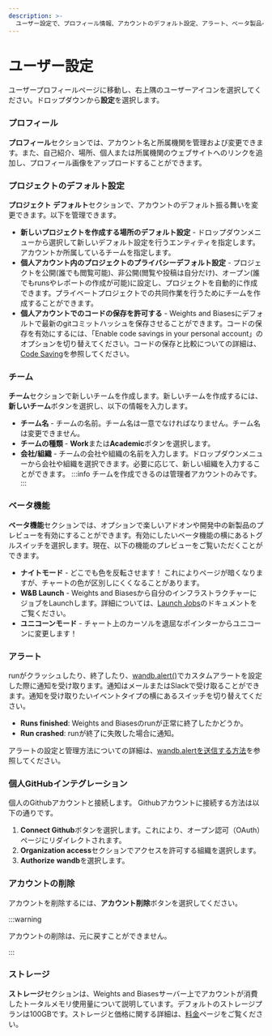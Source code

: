 ```yaml
---
description: >-
  ユーザー設定で、プロフィール情報、アカウントのデフォルト設定、アラート、ベータ製品への参加、GitHubの統合、ストレージ使用量、アカウントの有効化、チームの作成を管理できます。
---
```


# ユーザー設定

ユーザープロフィールページに移動し、右上隅のユーザーアイコンを選択してください。ドロップダウンから**設定**を選択します。

### プロフィール

**プロフィール**セクションでは、アカウント名と所属機関を管理および変更できます。また、自己紹介、場所、個人または所属機関のウェブサイトへのリンクを追加し、プロフィール画像をアップロードすることができます。

### プロジェクトのデフォルト設定

**プロジェクト** **デフォルト**セクションで、アカウントのデフォルト振る舞いを変更できます。以下を管理できます。

* **新しいプロジェクトを作成する場所のデフォルト設定** - ドロップダウンメニューから選択して新しいデフォルト設定を行うエンティティを指定します。アカウントか所属しているチームを指定します。
* **個人アカウント内のプロジェクトのプライバシーデフォルト設定** - プロジェクトを公開(誰でも閲覧可能)、非公開(閲覧や投稿は自分だけ)、オープン(誰でもrunsやレポートの作成が可能)に設定し、プロジェクトを自動的に作成できます。プライベートプロジェクトでの共同作業を行うためにチームを作成することができます。
* **個人アカウントでのコードの保存を許可する** - Weights and Biasesにデフォルトで最新のgitコミットハッシュを保存させることができます。コードの保存を有効にするには、「Enable code savings in your personal account」のオプションを切り替えてください。コードの保存と比較についての詳細は、[Code Saving](../features/panels/code.md)を参照してください。

### チーム

**チーム**セクションで新しいチームを作成します。新しいチームを作成するには、**新しいチーム**ボタンを選択し、以下の情報を入力します。

* **チーム名** - チームの名前。チーム名は一意でなければなりません。チーム名は変更できません。
* **チームの種類** - **Work**または**Academic**ボタンを選択します。
* **会社/組織** - チームの会社や組織の名前を入力します。ドロップダウンメニューから会社や組織を選択できます。必要に応じて、新しい組織を入力することができます。
:::info
チームを作成できるのは管理者アカウントのみです。
:::

### ベータ機能

**ベータ機能**セクションでは、オプションで楽しいアドオンや開発中の新製品のプレビューを有効にすることができます。有効にしたいベータ機能の横にあるトグルスイッチを選択します。現在、以下の機能のプレビューをご覧いただくことができます。

* **ナイトモード** - どこでも色を反転させます！ これによりページが暗くなりますが、チャートの色が区別しにくくなることがあります。
* **W&B Launch** - Weights and Biasesから自分のインフラストラクチャーにジョブをLaunchします。詳細については、[Launch Jobs](../../launch/intro.md)のドキュメントをご覧ください。
* **ユニコーンモード** - チャート上のカーソルを退屈なポインターからユニコーンに変更します！

### アラート

runがクラッシュしたり、終了したり、[wandb.alert()](../../runs/alert.md)でカスタムアラートを設定した際に通知を受け取ります。通知はメールまたはSlackで受け取ることができます。通知を受け取りたいイベントタイプの横にあるスイッチを切り替えてください。

* **Runs finished**: Weights and Biasesのrunが正常に終了したかどうか。
* **Run crashed**: runが終了に失敗した場合に通知。

アラートの設定と管理方法についての詳細は、[wandb.alertを送信する方法](../../runs/alert.md)を参照してください。

### 個人GitHubインテグレーション

個人のGithubアカウントと接続します。 Githubアカウントに接続する方法は以下の通りです。

1. **Connect Github**ボタンを選択します。これにより、オープン認可（OAuth）ページにリダイレクトされます。
2. **Organization access**セクションでアクセスを許可する組織を選択します。
3. **Authorize** **wandb**を選択します。
### アカウントの削除



アカウントを削除するには、**アカウント削除**ボタンを選択してください。



:::warning

アカウントの削除は、元に戻すことができません。

:::



### ストレージ



**ストレージ**セクションは、Weights and Biasesサーバー上でアカウントが消費したトータルメモリ使用量について説明しています。デフォルトのストレージプランは100GBです。ストレージと価格に関する詳細は、[料金](https://wandb.ai/site/pricing)ページをご覧ください。